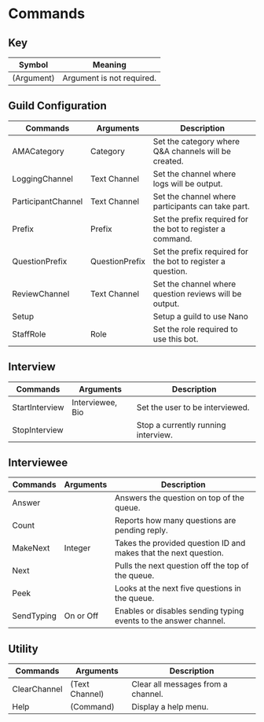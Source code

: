 # Commands

## Key 
| Symbol      | Meaning                        |
| ----------- | ------------------------------ |
| (Argument)  | Argument is not required.      |

## Guild Configuration
| Commands           | Arguments      | Description                                                 |
| ------------------ | -------------- | ----------------------------------------------------------- |
| AMACategory        | Category       | Set the category where Q&A channels will be created.        |
| LoggingChannel     | Text Channel   | Set the channel where logs will be output.                  |
| ParticipantChannel | Text Channel   | Set the channel where participants can take part.           |
| Prefix             | Prefix         | Set the prefix required for the bot to register a command.  |
| QuestionPrefix     | QuestionPrefix | Set the prefix required for the bot to register a question. |
| ReviewChannel      | Text Channel   | Set the channel where question reviews will be output.      |
| Setup              |                | Setup a guild to use Nano                                   |
| StaffRole          | Role           | Set the role required to use this bot.                      |

## Interview
| Commands       | Arguments        | Description                         |
| -------------- | ---------------- | ----------------------------------- |
| StartInterview | Interviewee, Bio | Set the user to be interviewed.     |
| StopInterview  |                  | Stop a currently running interview. |

## Interviewee
| Commands   | Arguments | Description                                                      |
| ---------- | --------- | ---------------------------------------------------------------- |
| Answer     |           | Answers the question on top of the queue.                        |
| Count      |           | Reports how many questions are pending reply.                    |
| MakeNext   | Integer   | Takes the provided question ID and makes that the next question. |
| Next       |           | Pulls the next question off the top of the queue.                |
| Peek       |           | Looks at the next five questions in the queue.                   |
| SendTyping | On or Off | Enables or disables sending typing events to the answer channel. |

## Utility
| Commands     | Arguments      | Description                        |
| ------------ | -------------- | ---------------------------------- |
| ClearChannel | (Text Channel) | Clear all messages from a channel. |
| Help         | (Command)      | Display a help menu.               |

